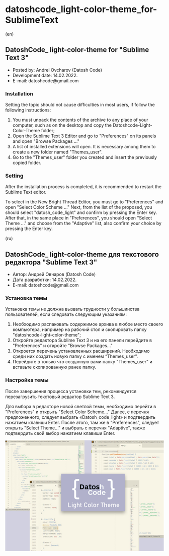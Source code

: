 # datoshcode_light-color-theme_for-SublimeText
(en)
<h2>DatoshCode_  light-color-theme for "Sublime Text 3"</h2>

<ul>
  <li>Posted by: Andrei Ovcharov (Datosh Code) </li>
  <li>Development date: 14.02.2022. </li>
  <li>E-mail: datoshcode@gmail.com </li>
</ul>

<h3> Installation</h3> 

Setting the topic should not cause difficulties in most users, if follow the following instructions:

1.	You must unpack the contents of the archive to any place of your computer, such as on the desktop and copy the Datoshcode-Light-Color-Theme folder;
2.	Open the Sublime Text 3 Editor and go to "Preferences" on its panels and open "Browse Packages ..."
3.	A list of installed extensions will open. It is necessary among them to create a new folder named "Themes_user".
4.	Go to the "Themes_user" folder you created and insert the previously copied folder.

<h3> Setting </h3>

After the installation process is completed, it is recommended to restart the Sublime Text editor.

To select in the New Bright Thread Editor, you must go to "Preferences" and open "Select Color Scheme ..." Next, from the list of the proposed, you should select "datosh_code_light" and confirm by pressing the Enter key. After that, in the same place in "Preferences", you should open "Select Theme ..." and choose from the "Adaptive" list, also confirm your choice by pressing the Enter key.


(ru)
<h2>DatoshCode_  light-color-theme для текстового редактора "Sublime Text 3"</h2>

<ul>
  <li>Автор: Андрей Овчаров (Datosh Code) </li>
  <li>Дата разработки: 14.02.2022. </li>
  <li>E-mail: datoshcode@gmail.com </li>
</ul>

<h3> Установка темы </h3> 

Установка темы не должна вызвать трудности у большинства пользователей, если следовать следующим указаниям:

1.	Необходимо распаковать содержимое архива в любое место своего компьютера, например на рабочий стол и скопировать папку "datoshcode-light-color-theme";
2.	Откройте редактора Sublime Text 3 и на его панели перейдите в "Preferences" и откройте "Browse Packages…"
3.	Откроется перечень установленных расширений. Необходимо среди них создать новую папку с именем “Themes_user”.
4.	Перейдите в только что созданную вами папку "Themes_user" и вставьте скопированную ранее папку.

<h3> Настройка темы </h3>

После завершения процесса установки тем, рекомендуется перезагрузить текстовый редактор Sublime Text 3.

Для выбора в редакторе новой светлой темы, необходимо перейти в "Preferences" и открыть "Select Color Scheme…" Далее, с перечня предложенного, следует выбрать «Datosh_code_light» и подтвердить нажатием клавиши Enter. После этого, там же в "Preferences", следует открыть "Select Theme…" и выбрать с перечня "Adaptive", также подтвердить свой выбор нажатием клавиши Enter.

<img src="color-theme.jpg" alt="image color theme">



